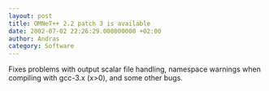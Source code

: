 ```yaml
---
layout: post
title: OMNeT++ 2.2 patch 3 is available
date: 2002-07-02 22:26:29.000000000 +02:00
author: Andras
category: Software
---
```

Fixes problems with output scalar file handling, namespace warnings when
compiling with gcc-3.x (x>0), and some other bugs.
